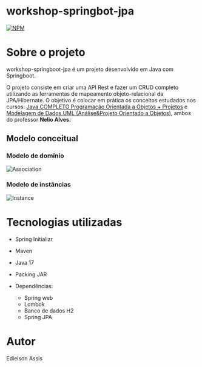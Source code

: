 # workshop-springbot-jpa
[![NPM](https://img.shields.io/npm/l/react)](https://github.com/edielson-assis/workshop-springbot-jpa/blob/main/LICENSE) 

# Sobre o projeto
workshop-springboot-jpa é um projeto desenvolvido em Java com Springboot.

O projeto consiste em criar uma API Rest e fazer um CRUD completo utilizando as ferramentas de mapeamento objeto-relacional da JPA/Hibernate. O objetivo é colocar em prática os conceitos estudados nos cursos: [Java COMPLETO Programação Orientada a Objetos + Projetos](https://www.udemy.com/course/java-curso-completo/ "Site da Udemy") e [Modelagem de Dados UML (Análise&Projeto Orientado a Objetos)](https://www.udemy.com/course/uml-diagrama-de-classes), ambos do professor **Nelio Alves.** 

## Modelo conceitual
### Modelo de domínio 
![Association](https://user-images.githubusercontent.com/105529988/202179109-5ce2d0b6-d98f-4785-9532-994d8f98d17c.png)

### Modelo de instâncias 
![Instance](https://user-images.githubusercontent.com/105529988/202179217-f51e130d-01ce-4138-b306-ffe34399d8d1.png)

# Tecnologias utilizadas

- Spring Initializr
- Maven
- Java 17
- Packing JAR
- Dependências:

  + Spring web
  + Lombok
  + Banco de dados H2
  + Spring JPA

# Autor
Edielson Assis
